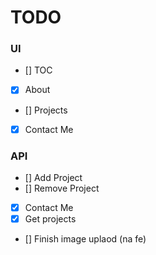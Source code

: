 
# TODO

### UI
 - [] TOC 
 - [x] About
 - [] Projects
 - [x] Contact Me

### API 
- [] Add Project
- [] Remove Project
- [x] Contact Me
- [x] Get projects
- [] Finish image uplaod (na fe)

